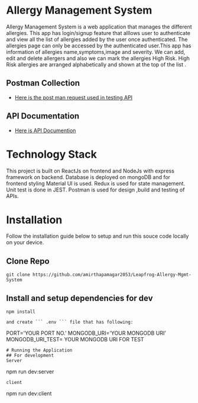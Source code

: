 # Allergy Management System
Allergy Management System  is a web application that manages the different allergies. This app has login/signup feature that alllows user to authenticate and view all the list of allergies added by the user once authenticated. The allergies page can only be accessed by the authenticated user.This app has information of allergies name,symptoms,image and severity. We can add, edit and delete allergers and also we can mark the allergies High Risk. High Risk allergies are arranged alphabetically and shown at the top of the list .

## Postman Collection
- [Here is the post man request used in testing API]([https://orange-resonance-555787.postman.co/workspace/db28db8d-d100-4381-a30f-014ae58bb0c7/collection/22334232-c0768db3-9303-49b7-a5cd-6f0da8794d85](https://grey-escape-269353.postman.co/workspace/My-Workspace~430de2a1-7b4f-4d2e-8153-5925260ee515/collection/18127972-22a45116-f281-4ef2-9122-bcc02d201216?action=share&creator=18127972))

## API Documentation
- [Here is API Documention](https://documenter.getpostman.com/view/18127972/2s8YzZPycK)


# Technology Stack
This project is built on ReactJs on frontend and NodeJs with express framework on backend. Database is deployed on mongoDB and for frontend styling Material UI is used. Redux is used for state management. Unit test is done in JEST. Postman is used for design ,build and testing of APIs.

# Installation

Follow  the installation guide below to setup and run this souce code locally on your device.

## Clone Repo
 ```
 git clone https://github.com/amirthapamagar2053/Leapfrog-Allergy-Mgmt-System
 ```
 ## Install and setup dependencies for dev

 ```
 npm install

 ```
 
 ```
 and create ``` .env ``` file that has following:
 ```
 PORT='YOUR PORT NO.'
 MONGODB_URI='YOUR MONGODB URI'
 MONGODB_URI_TEST= YOUR MONGODB URI FOR TEST
 ```
 # Running the Application
 ## For development
 Server
 ```
 npm run dev:server
 
 ```
 client
 ```
 npm run dev:client
 ```



 
 
 

